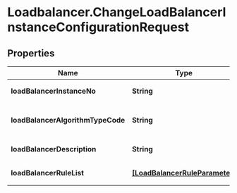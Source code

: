 # Loadbalancer.ChangeLoadBalancerInstanceConfigurationRequest

## Properties
Name | Type | Description | Notes
------------ | ------------- | ------------- | -------------
**loadBalancerInstanceNo** | **String** | 로드밸런서인스턴스번호 | 
**loadBalancerAlgorithmTypeCode** | **String** | 로드밸런서알고리즘구분코드 | 
**loadBalancerDescription** | **String** | 로드밸런서설명 | [optional] 
**loadBalancerRuleList** | [**[LoadBalancerRuleParameter]**](LoadBalancerRuleParameter.md) | 로드밸런RULE리스트 | 


